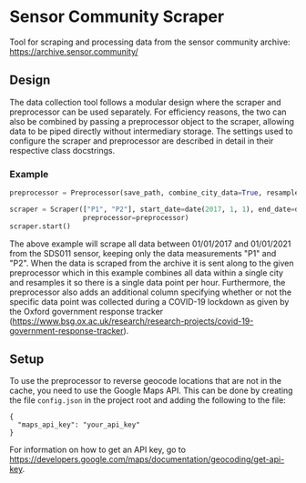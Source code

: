 # Sensor Community Scraper
Tool for scraping and processing data from the sensor community archive: https://archive.sensor.community/

## Design
The data collection tool follows a modular design where the scraper and preprocessor can be used separately. For efficiency reasons, the two can also be combined by passing a preprocessor object to the scraper, allowing data to be piped directly without intermediary storage. The settings used to configure the scraper and preprocessor are described in detail in their respective class docstrings.

### Example
```python
preprocessor = Preprocessor(save_path, combine_city_data=True, resample_freq="60T", add_lockdown_info=True)

scraper = Scraper(["P1", "P2"], start_date=date(2017, 1, 1), end_date=date(2021, 1, 1), sensor_types=["sds011"], 
                  preprocessor=preprocessor)
scraper.start()
```
The above example will scrape all data between 01/01/2017 and 01/01/2021 from the SDS011 sensor, keeping only the data measurements "P1" and "P2". When the data is scraped from the archive it is sent along to the given preprocessor which in this example combines all data within a single city and resamples it so there is a single data point per hour. Furthermore, the preprocessor also adds an additional column specifying whether or not the specific data point was collected during a COVID-19 lockdown as given by the Oxford government response tracker (https://www.bsg.ox.ac.uk/research/research-projects/covid-19-government-response-tracker).

## Setup
To use the preprocessor to reverse geocode locations that are not in the cache, you need to use the Google Maps API. This can be done by creating the file ```config.json``` in the project root and adding the following to the file:

```
{
  "maps_api_key": "your_api_key"
}
```
For information on how to get an API key, go to https://developers.google.com/maps/documentation/geocoding/get-api-key.
